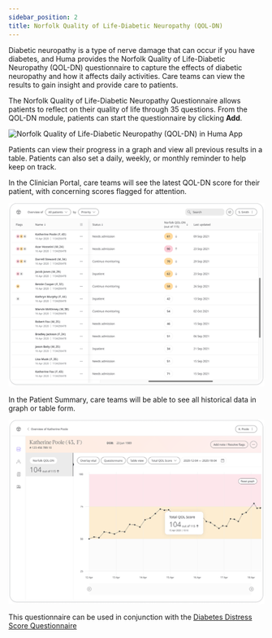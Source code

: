 ```yaml
---
sidebar_position: 2
title: Norfolk Quality of Life-Diabetic Neuropathy (QOL-DN)
---
```


Diabetic neuropathy is a type of nerve damage that can occur if you have diabetes, and Huma provides the Norfolk Quality of Life-Diabetic Neuropathy (QOL-DN) questionnaire to capture the effects of diabetic neuropathy and how it affects daily activities. Care teams can view the results to gain insight and provide care to patients.

The Norfolk Quality of Life-Diabetic Neuropathy Questionnaire allows patients to reflect on their quality of life through 35 questions. From the QOL-DN module, patients can start the questionnaire by clicking **Add**.

![Norfolk Quality of Life-Diabetic Neuropathy (QOL-DN) in Huma App](./assets/norfolk-quality-of-life-score.png)

Patients can view their progress in a graph and view all previous results in a table. Patients can also set a daily, weekly, or monthly reminder to help keep on track.

In the Clinician Portal, care teams will see the latest QOL-DN score for their patient, with concerning scores flagged for attention.

![Clinician view of Norfolk Quality of Life-Diabetic Neuropathy (QOL-DN)](./assets/cp-patient-list-norfolk-quality-of-life-score.png)

 In the Patient Summary, care teams will be able to see all historical data in graph or table form.

![Clinician view of Norfolk Quality of Life-Diabetic Neuropathy (QOL-DN)](./assets/cp-module-details-norfolk-quality-of-life-score.png)

This questionnaire can be used in conjunction with the [Diabetes Distress Score Questionnaire](./diabetes-distress-score.md)
